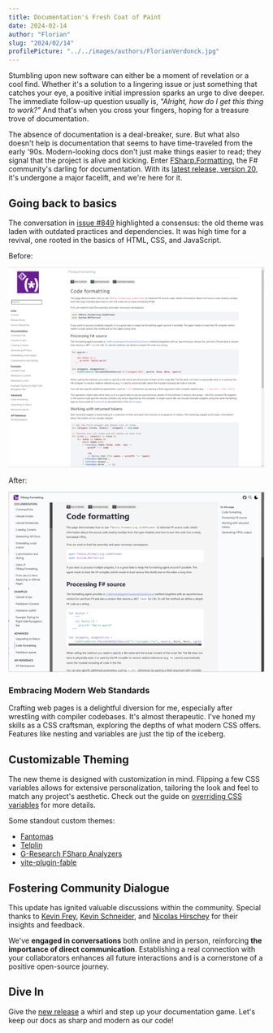 ```yaml
---
title: Documentation's Fresh Coat of Paint
date: 2024-02-14
author: "Florian"
slug: "2024/02/14"
profilePicture: "../../images/authors/FlorianVerdonck.jpg"
---
```


Stumbling upon new software can either be a moment of revelation or a cool find. Whether it's a solution to a lingering issue or just something that catches your eye, a positive initial impression sparks an urge to dive deeper. The immediate follow-up question usually is, _"Alright, how do I get this thing to work?"_ And that's when you cross your fingers, hoping for a treasure trove of documentation.

The absence of documentation is a deal-breaker, sure. But what also doesn't help is documentation that seems to have time-traveled from the early '90s. Modern-looking docs don't just make things easier to read; they signal that the project is alive and kicking. Enter [FSharp.Formatting](https://fsprojects.github.io/FSharp.Formatting/), the F# community's darling for documentation. With its [latest release, version 20](https://github.com/fsprojects/FSharp.Formatting/blob/main/RELEASE_NOTES.md#2000---2024-02-14), it's undergone a major facelift, and we're here for it.

## Going back to basics

The conversation in [issue #849](https://github.com/fsprojects/FSharp.Formatting/issues/849) highlighted a consensus: the old theme was laden with outdated practices and dependencies. It was high time for a revival, one rooted in the basics of HTML, CSS, and JavaScript.

Before:

![Old FSharp.Formatting](../../images/blog/old-fsdocs.png)

After:

![New FSharp.Formatting](../../images/blog/new-fsdocs.png)

### Embracing Modern Web Standards

Crafting web pages is a delightful diversion for me, especially after wrestling with compiler codebases. It's almost therapeutic. I've honed my skills as a CSS craftsman, exploring the depths of what modern CSS offers. Features like nesting and variables are just the tip of the iceberg.

## Customizable Theming

The new theme is designed with customization in mind. Flipping a few CSS variables allows for extensive personalization, tailoring the look and feel to match any project's aesthetic. Check out the guide on [overriding CSS variables](https://fsprojects.github.io/FSharp.Formatting/styling.html#CSS-variables) for more details.

Some standout custom themes:

- [Fantomas](https://fsprojects.github.io/fantomas/docs/)
- [Telplin](https://nojaf.com/telplin/docs/)
- [G-Research FSharp Analyzers](https://g-research.github.io/fsharp-analyzers/)
- [vite-plugin-fable](https://nojaf.com/vite-plugin-fable/)

## Fostering Community Dialogue

This update has ignited valuable discussions within the community. Special thanks to [Kevin Frey](https://github.com/Freymaurer), [Kevin Schneider](https://github.com/kMutagene), and [Nicolas Hirschey](https://github.com/nhirschey) for their insights and feedback.

We've **engaged in conversations** both online and in person, reinforcing **the importance of direct communication**. Establishing a real connection with your collaborators enhances all future interactions and is a cornerstone of a positive open-source journey.

## Dive In

Give the [new release](https://www.nuget.org/packages/fsdocs-tool/20.0.0) a whirl and step up your documentation game. Let's keep our docs as sharp and modern as our code!
